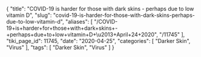 {
    "title": "COVID-19 is harder for those with dark skins - perhaps due to low vitamin D",
    "slug": "covid-19-is-harder-for-those-with-dark-skins-perhaps-due-to-low-vitamin-d",
    "aliases": [
        "/COVID-19+is+harder+for+those+with+dark+skins+-+perhaps+due+to+low+vitamin+D+\u2013+April+24+2020",
        "/11745"
    ],
    "tiki_page_id": 11745,
    "date": "2020-04-25",
    "categories": [
        "Darker Skin",
        "Virus"
    ],
    "tags": [
        "Darker Skin",
        "Virus"
    ]
}